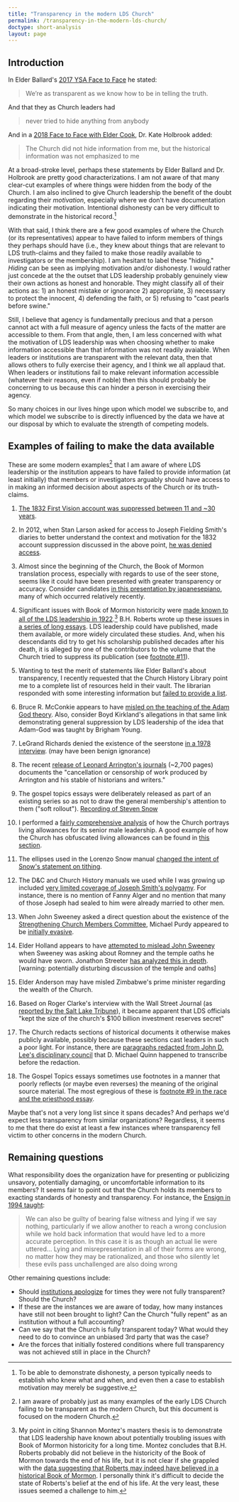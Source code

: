 ```yaml
---
title: "Transparency in the modern LDS Church"
permalink: /transparency-in-the-modern-lds-church/
doctype: short-analysis
layout: page
---
```


## Introduction

In Elder Ballard's [2017 YSA Face to Face](https://www.churchofjesuschrist.org/broadcasts/face-to-face/oaks-ballard?lang=eng) he stated:

> We’re as transparent as we know how to be in telling the truth.

And that they as Church leaders had

> never tried to hide anything from anybody

And in a [2018 Face to Face with Elder Cook](https://www.thechurchnews.com/leaders-and-ministry/2018-09-10/what-elder-cook-and-historians-said-about-polygamy-seer-stones-and-church-transparency-during-nauvoo-face-to-face-8671), Dr. Kate Holbrook added:

> The Church did not hide information from me, but the historical information was not emphasized to me

At a broad-stroke level, perhaps these statements by Elder Ballard and Dr. Holbrook are pretty good characterizations.  I am not aware of that many clear-cut examples of where things were hidden from the body of the Church.  I am also inclined to give Church leadership the benefit of the doubt regarding their *motivation*, especially where we don't have documentation indicating their motivation.  Intentional dishonesty can be very difficult to demonstrate in the historical record.[^dishonesty]

With that said, I think there are a few good examples of where the Church (or its representatives) appear to have failed to inform members of things they perhaps should have (i.e., they knew about things that are relevant to LDS truth-claims and they failed to make those readily available to investigators or the membership).  I am hesitant to label these "hiding." *Hiding* can be seen as implying motivation and/or dishonesty.  I would rather just concede at the the outset that LDS leadership probably genuinely view their own actions as honest and honorable.  They might classify all of their actions as: 1) an honest mistake or ignorance 2) appropriate, 3) necessary to protect the innocent, 4) defending the faith, or 5) refusing to "cast pearls before swine."

Still, I believe that agency is fundamentally precious and that a person cannot act with a full measure of agency unless the facts of the matter are accessible to them.  From that angle, then, I am less concerned with what the motivation of LDS leadership was when choosing whether to make information accessible than that information was not readily avaiable.  When leaders or institutions are transparent with the relevant data, then that allows others to fully exercise their agency, and I think we all applaud that.  When leaders or institutions fail to make relevant information accessible (whatever their reasons, even if noble) then this should probably be concerning to us because this can hinder a person in exercising their agency.

So many choices in our lives hinge upon which model we subscribe to, and which model we subscribe to is directly influenced by the data we have at our disposal by which to evaluate the strength of competing models.

## Examples of failing to make the data available

These are some modern examples[^modern] that I am aware of where LDS leadership or the institution appears to have failed to provide information (at least initially) that members or investigators arguably should have access to in making an informed decision about aspects of the Church or its truth-claims.

1. [The 1832 First Vision account was suppressed between 11 and ~30 years](https://faenrandir.github.io/a_careful_examination/1832-first-vision-account-suppressed/).

1. In 2012, when Stan Larson asked for access to Joseph Fielding Smith's diaries to better understand the context and motivation for the 1832 account suppression discussed in the above point, [he was denied access](https://faenrandir.github.io/a_careful_examination/1832-first-vision-account-suppressed/#why-not-an-earlier-dating).

1. Almost since the beginning of the Church, the Book of Mormon translation process, especially with regards to use of the seer stone, seems like it could have been presented with greater transparency or accuracy.  Consider candidates [in this presentation by japanesepiano](https://www.docdroid.net/C32AVOh/deliberate-deception-related-to-the-seer-stone-pdf), many of which occurred relatively recently.

1. Significant issues with Book of Mormon historicity were [made known to all of the LDS leadership in 1922](https://scholarworks.unr.edu/handle/11714/6712).[^montez]  B.H. Roberts wrote up these issues in [a series of long essays](https://en.wikipedia.org/wiki/Studies_of_the_Book_of_Mormon).  LDS leadership could have published, made them available, or more widely circulated these studies.  And, when his descendants did try to get his scholarship published decades after his death, it is alleged by one of the contributors to the volume that the Church tried to suppress its publication (see [footnote #11](https://faenrandir.github.io/a_careful_examination/response-to-callister-bom-manmade-or-godgiven/#fn:mcmurrinsuppress)).

1. Wanting to test the merit of statements like Elder Ballard's about transparency, I recently requested that the Church History Library point me to a complete list of resources held in their vault.  The librarian responded with some interesting information but [failed to provide a list](https://faenrandir.github.io/a_careful_examination/asking-what-is-the-complete-list-of-books-held-in-the-the-vault/).

1. Bruce R. McConkie appears to have [misled on the teaching of the Adam God theory](https://faenrandir.github.io/a_careful_examination/bruce-r-mcconkie-misled-on-adam-god/).  Also, consider Boyd Kirkland's allegations in that same link demonstrating general suppression by LDS leadership of the idea that Adam-God was taught by Brigham Young.

1. LeGrand Richards denied the existence of the seerstone [in a 1978 interview](https://faenrandir.github.io/a_careful_examination/legrand-richards-denied-existence-of-seerstone/).  (may have been benign ignorance)

1. The recent [release of Leonard Arrington's journals](https://www.sltrib.com/religion/2018/05/09/new-collection-of-leonard-arringtons-vast-journals-shows-battles-the-mormon-historian-had-with-lds-leaders-over-telling-the-truth-about-the-churchs-past/) (~2,700 pages) documents the "cancellation or censorship of work produced by Arrington and his stable of historians and writers."

1. The gospel topics essays were deliberately released as part of an existing series so as not to draw the general membership's attention to them ("soft rollout"). [Recording of Steven Snow](https://clyp.it/gq0cdhf1#)

1. I performed a [fairly comprehensive analysis](https://faenrandir.github.io/a_careful_examination/how-transparent-was-lds-church-with-living-allowances/) of how the Church portrays living allowances for its senior male leadership.  A good example of how the Church has obfuscated living allowances can be found in [this section](https://faenrandir.github.io/a_careful_examination/how-transparent-was-lds-church-with-living-allowances/#lds-newsroom-obfuscation).

1. The ellipses used in the Lorenzo Snow manual [changed the intent of Snow's statement on tithing](https://wasmormon.org/the-tithing-ellipsis/).

1. The D&C and Church History manuals we used while I was growing up included [very limited coverage of Joseph Smith's polygamy](https://www.reddit.com/r/MormonDoctrine/comments/9ava6z/the_two_institute_manuals_where_wed_expect_to_see/).  For instance, there is no mention of Fanny Alger and no mention that many of those Joseph had sealed to him were already married to other men.

1. When John Sweeney asked a direct question about the existence of the [Strengthening Church Members Committee](https://en.wikipedia.org/wiki/Strengthening_Church_Members_Committee), Michael Purdy appeared to be [initially evasive](https://www.youtube.com/watch?v=KgKVCyGf-Ak).

1. Elder Holland appears to have [attempted to mislead John Sweeney](https://www.youtube.com/watch?v=G9v2GxDs4To&feature=youtu.be&t=80) when Sweeney was asking about Romney and the temple oaths he would have sworn.  Jonathon Streeter [has analyzed this in depth](https://www.youtube.com/watch?v=lPVpUJj_gbs). [warning: potentially disturbing discussion of the temple and oaths]

1. Elder Anderson may have misled Zimbabwe's prime minister regarding the wealth of the Church.

1. Based on Roger Clarke's interview with the Wall Street Journal (as [reported by the Salt Lake Tribune](https://www.sltrib.com/news/2020/02/08/lds-church-kept-lid-its-b/)), it became apparent that LDS officials "kept the size of the church's $100 billion investment reserves secret"

1. The Church redacts sections of historical documents it otherwise makes publicly available, possibly because these sections cast leaders in such a poor light.  For instance, there are [paragraphs redacted from John D. Lee's disciplinary council](https://faenrandir.github.io/a_careful_examination/brigham-young-q12-minutes-1847-12-09/) that D. Michael Quinn happened to transcribe before the redaction.

1. The Gospel Topics essays sometimes use footnotes in a manner that poorly reflects (or maybe even reverses) the meaning of the original source material.  The most egregious of these is [footnote #9 in the race and the priesthood essay](https://drive.google.com/file/d/1uGbG1kvsluwiKvqrkQP7h7RocsrWC4cb/view).

Maybe that's not a very long list since it spans decades?  And perhaps we'd expect less transparency from similar organizations?  Regardless, it seems to me that there do exist at least a few instances where transparency fell victim to other concerns in the modern Church.

## Remaining questions

What responsibility does the organization have for presenting or publicizing unsavory, potentially damaging, or uncomfortable information to its members?  It seems fair to point out that the Church holds its members to exacting standards of honesty and transparency.  For instance, the [Ensign in 1994 taught](https://www.churchofjesuschrist.org/study/ensign/1994/10/thou-shalt-not-bear-false-witness?lang=eng):

> We can also be guilty of bearing false witness and lying if we say nothing, particularly if we allow another to reach a wrong conclusion while we hold back information that would have led to a more accurate perception. In this case it is as though an actual lie were uttered… Lying and misrepresentation in all of their forms are wrong, no matter how they may be rationalized, and those who silently let these evils pass unchallenged are also doing wrong

Other remaining questions include: 

* Should [institutions apologize](https://faenrandir.github.io/a_careful_examination/the-church-does-not-apologize/) for times they were not fully transparent?  Should the Church?
* If these are the instances we are aware of today, how many instances have still not been brought to light?  Can the Church "fully repent" as an institution without a full accounting?
* Can we say that the Church is fully transparent today?  What would they need to do to convince an unbiased 3rd party that was the case?
* Are the forces that initially fostered conditions where full transparency was not achieved still in place in the Church?

[^modern]: I am aware of probably just as many examples of the early LDS Church failing to be transparent as the modern Church, but this document is focused on the modern Church.

[^montez]: My point in citing Shannon Montez's masters thesis is to demonstrate that LDS leadership have known about potentially troubling issues with Book of Mormon historicity for a long time.  Montez concludes that B.H. Roberts probably did not believe in the historicity of the Book of Mormon towards the end of his life, but it is not clear if she grappled with the [data suggesting that Roberts may indeed have believed in a historical Book of Mormon](https://www.plonialmonimormon.com/2020/08/b-h-roberts-and-the-book-of-mormon-exhumation-and-reburial.html).  I personally think it's difficult to decide the state of Roberts's belief at the end of his life.  At the very least, these issues seemed a challenge to him.

[^dishonesty]:  To be able to demonstrate dishonesty, a person typically needs to establish who knew what and when, and even then a case to establish motivation may merely be suggestive.
